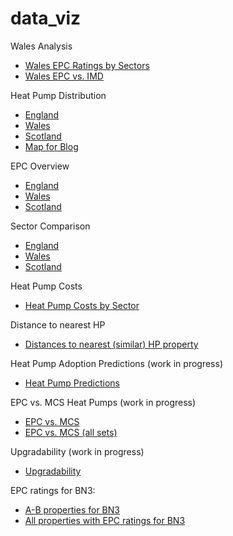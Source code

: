 # data_viz

Wales Analysis

- <a href="Wales_EPC.html" title="Wales EPC">Wales EPC Ratings by Sectors</a>
- <a href="Wales_EPC_IMD.html" title="Wales EPC IMD">Wales EPC vs. IMD</a>



Heat Pump Distribution

- <a href="Heat_Pumps_England.html" title="England">England</a>
- <a href="Heat_Pumps_Wales.html" title="Wales">Wales</a>
- <a href="Heat_Pumps_Scotland.html" title="Scotland">Scotland</a>
- <a href="Heat_Pump_Uptake_Blog.html" title="Map for Blog">Map for Blog</a>




EPC Overview

- <a href="Weighted_EPC_England.html" title="England">England</a>
- <a href="Weighted_EPC_Wales.html" title="Wales">Wales</a>
- <a href="Weighted_EPC_Scotland.html" title="Scotland">Scotland</a>



Sector Comparison

- <a href="Sector_Comparison_England.html" title="England">England</a>
- <a href="Sector_Comparison_Wales.html" title="Wales">Wales</a>
- <a href="Sector_Comparison_Scotland.html" title="Scotland">Scotland</a>

Heat Pump Costs

- <a href="Costs.html" title="Scotland">Heat Pump Costs by Sector</a>

Distance to nearest HP

- <a href="Distances_similar.html" title="Distance to nearest HP property">Distances to nearest (similar) HP property</a>


Heat Pump Adoption Predictions (work in progress)

- <a href="Coverage.html" title="Heat Pump Predictions">Heat Pump Predictions</a>

EPC vs. MCS Heat Pumps (work in progress)

- <a href="EPC_vs_MCS.html" title="Heat Pump Predictions">EPC vs. MCS</a>
- <a href="EPC_vs_MCS_all.html" title="Heat Pump Predictions">EPC vs. MCS (all sets)</a>


Upgradability (work in progress)

- <a href="Upgrades.html" title="Upgradability"> Upgradability </a>

EPC ratings for BN3:

- <a href="epc_map_BN3_A-B.html.html" title="A-B properties for BN3"> A-B properties for BN3 </a>
- <a href="epc_map_BN3_all_ratings.html" title="All properties with EPC ratings for BN3"> All properties with EPC ratings for BN3 </a>